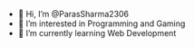 - 👋 Hi, I’m @ParasSharma2306
- 👀 I’m interested in Programming and Gaming
- 🌱 I’m currently learning Web Development

<!---
ParasSharma2306/ParasSharma2306 is a ✨ special ✨ repository because its `README.md` (this file) appears on your GitHub profile.
You can click the Preview link to take a look at your changes.
--->

